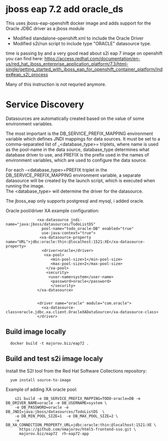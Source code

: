 # jboss eap 7.2 add oracle_ds

This uses jboss-eap-openshift docker image and adds support for the Oracle JDBC driver as a jboss module


- Modified standalone-openshift.xml to include the Oracle Driver
- Modified s2i/run script to include type "ORACLE" datasource type.


time is passing by and a very  good read about s2i eap 7 image on openshift you can find here: 
https://access.redhat.com/documentation/en-us/red_hat_jboss_enterprise_application_platform/7.3/html-single/getting_started_with_jboss_eap_for_openshift_container_platform/index#eap_s2i_process

Many of this instruction is not requried anymore.



# Service Discovery

Datasources are automatically created based on the value of some environment variables.

The most important is the DB_SERVICE_PREFIX_MAPPING environment variable which defines JNDI mappings for data sources. It must be set to a comma-separated list of <name>_<database_type>=<PREFIX> triplets, where name is used as the pool-name in the data source, database_type determines what database driver to use, and PREFIX is the prefix used in the names of environment variables, which are used to configure the data source.

For each <name>-<database_type>=PREFIX triplet in the DB_SERVICE_PREFIX_MAPPING environment variable, a separate datasource will be created by the launch script, which is executed when running the image.  
The <database_type> will determine the driver for the datasource.

The jboss_eap only supports postgresql and mysql, i added oracle.

Oracle pool/driver XA example  configuration:



                  <xa-datasource jndi-name="java:jboss/datasources/TodoListDS"
                    pool-name="todo_oracle-DB" enabled="true"
                    use-java-context="true">
                   <xa-datasource-property name="URL">jdbc:oracle:thin:@localhost:1521:XE</xa-datasource-property>
                    <driver>oracle</driver>
                     <xa-pool>
                        <min-pool-size>1</min-pool-size>
                        <max-pool-size>2</max-pool-size>
                      </xa-pool>
                      <security>
                       <user-name>system</user-name>
                        <password>oracle</password>
                        </security>
                  </xa-datasource>


                  <driver name="oracle" module="com.oracle">
                    <xa-datasource-class>oracle.jdbc.xa.client.OracleXADataSource</xa-datasource-class>
                  </driver>  

## Build image locally


      docker build -t majorov.biz/eap72 .


## Build and test s2i  image localy

Install the S2I tool from the Red Hat Software Collections repository:

      yum install source-to-image

Example of adding  XA oracle pool:



        s2i build -e DB_SERVICE_PREFIX_MAPPING=TODO-oracle=DB -e DB_DRIVER_NAME=oracle -e DB_USERNAME=system \
        -e DB_PASSWORD=oracle -e  DB_JNDI=java:jboss/datasources/TodoListDS  \
        -e DB_MIN_POOL_SIZE=1  -e DB_MAX_POOL_SIZE=2 \
        -e  DB_XA_CONNECTION_PROPERTY_URL=jdbc:oracle:thin:@localhost:1521:XE \
          https://github.com/nmajorov/html5-frontend-sso.git \
          majorov.biz/eap72  rh-eap72-app
